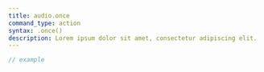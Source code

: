 ```yaml
---
title: audio.once
command_type: action
syntax: .once()
description: Lorem ipsum dolor sit amet, consectetur adipiscing elit.
---
```


```javascript
// example
```